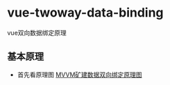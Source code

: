 # vue-twoway-data-binding
vue双向数据绑定原理
## 基本原理
- 首先看原理图
[MVVM矿建数据双向绑定原理图](https://github.com/BuggMaker/vue-twoway-data-binding/blob/master/resources/img/data-binding.png)

